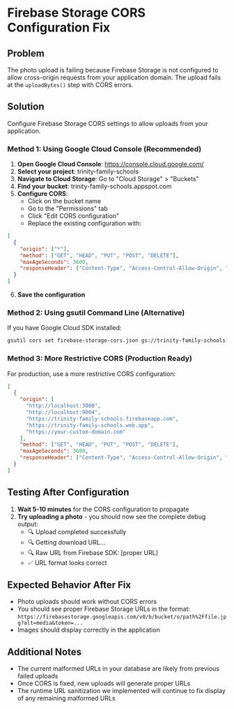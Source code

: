 # Firebase Storage CORS Configuration Fix

## Problem
The photo upload is failing because Firebase Storage is not configured to allow cross-origin requests from your application domain. The upload fails at the `uploadBytes()` step with CORS errors.

## Solution
Configure Firebase Storage CORS settings to allow uploads from your application.

### Method 1: Using Google Cloud Console (Recommended)

1. **Open Google Cloud Console**: https://console.cloud.google.com/
2. **Select your project**: trinity-family-schools
3. **Navigate to Cloud Storage**: Go to "Cloud Storage" > "Buckets"
4. **Find your bucket**: trinity-family-schools.appspot.com
5. **Configure CORS**:
   - Click on the bucket name
   - Go to the "Permissions" tab
   - Click "Edit CORS configuration"
   - Replace the existing configuration with:

```json
[
  {
    "origin": ["*"],
    "method": ["GET", "HEAD", "PUT", "POST", "DELETE"],
    "maxAgeSeconds": 3600,
    "responseHeader": ["Content-Type", "Access-Control-Allow-Origin", "x-goog-resumable"]
  }
]
```

6. **Save the configuration**

### Method 2: Using gsutil Command Line (Alternative)

If you have Google Cloud SDK installed:

```bash
gsutil cors set firebase-storage-cors.json gs://trinity-family-schools.appspot.com
```

### Method 3: More Restrictive CORS (Production Ready)

For production, use a more restrictive CORS configuration:

```json
[
  {
    "origin": [
      "http://localhost:3000",
      "http://localhost:9004", 
      "https://trinity-family-schools.firebaseapp.com",
      "https://trinity-family-schools.web.app",
      "https://your-custom-domain.com"
    ],
    "method": ["GET", "HEAD", "PUT", "POST", "DELETE"],
    "maxAgeSeconds": 3600,
    "responseHeader": ["Content-Type", "Access-Control-Allow-Origin", "x-goog-resumable"]
  }
]
```

## Testing After Configuration

1. **Wait 5-10 minutes** for the CORS configuration to propagate
2. **Try uploading a photo** - you should now see the complete debug output:
   - 🔍 Upload completed successfully
   - 🔍 Getting download URL...
   - 🔍 Raw URL from Firebase SDK: [proper URL]
   - ✅ URL format looks correct

## Expected Behavior After Fix

- Photo uploads should work without CORS errors
- You should see proper Firebase Storage URLs in the format:
  `https://firebasestorage.googleapis.com/v0/b/bucket/o/path%2Ffile.jpg?alt=media&token=...`
- Images should display correctly in the application

## Additional Notes

- The current malformed URLs in your database are likely from previous failed uploads
- Once CORS is fixed, new uploads will generate proper URLs
- The runtime URL sanitization we implemented will continue to fix display of any remaining malformed URLs 